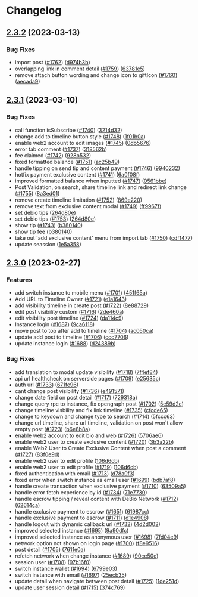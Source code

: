 # Changelog

## [2.3.2](https://github.com/myriadsocial/myriad-web/compare/2.3.1...2.3.2) (2023-03-13)


### Bug Fixes

* import post ([#1762](https://github.com/myriadsocial/myriad-web/issues/1762)) ([d974b3b](https://github.com/myriadsocial/myriad-web/commit/d974b3baeaa5c6d92c9a57a906fac2a28cb40c19))
* overlapping link in comment detail ([#1759](https://github.com/myriadsocial/myriad-web/issues/1759)) ([63781e5](https://github.com/myriadsocial/myriad-web/commit/63781e5c4418e748608dc49689ff2aa4c659c7c9))
* remove attach button wording and change icon to giftIcon ([#1760](https://github.com/myriadsocial/myriad-web/issues/1760)) ([aecada9](https://github.com/myriadsocial/myriad-web/commit/aecada9769bd5f5c1f94c314b8a1bf1616faacdc))

## [2.3.1](https://github.com/myriadsocial/myriad-web/compare/2.3.0...2.3.1) (2023-03-10)


### Bug Fixes

* call function isSubscribe ([#1740](https://github.com/myriadsocial/myriad-web/issues/1740)) ([3214d32](https://github.com/myriadsocial/myriad-web/commit/3214d32a11a59e0ae670119c29895e544ccf7cb1))
* change add to timeline button style ([#1748](https://github.com/myriadsocial/myriad-web/issues/1748)) ([1f01b0a](https://github.com/myriadsocial/myriad-web/commit/1f01b0ae047bd0256117cbbe136bc3990fd479e9))
* enable web2 account to edit images ([#1745](https://github.com/myriadsocial/myriad-web/issues/1745)) ([0db5676](https://github.com/myriadsocial/myriad-web/commit/0db56760b807e87eab718eb61781fc1a4a6cdd58))
* error tab comment ([#1737](https://github.com/myriadsocial/myriad-web/issues/1737)) ([318562b](https://github.com/myriadsocial/myriad-web/commit/318562b8de9977ae6b4126e98700e26784e97d5b))
* fee claimed ([#1742](https://github.com/myriadsocial/myriad-web/issues/1742)) ([928b532](https://github.com/myriadsocial/myriad-web/commit/928b5325ab1525a5862ed49fb5429e16bbc6fdfa))
* fixed formatted balance ([#1751](https://github.com/myriadsocial/myriad-web/issues/1751)) ([ac25b49](https://github.com/myriadsocial/myriad-web/commit/ac25b4938a238dad60fbf2af4352880e323ad24d))
* handle tipping on send tip and content payment ([#1746](https://github.com/myriadsocial/myriad-web/issues/1746)) ([9940232](https://github.com/myriadsocial/myriad-web/commit/994023213b7ad95b81fd3c84df4ec16c39fe6df8))
* hotfix payment exclusive content ([#1741](https://github.com/myriadsocial/myriad-web/issues/1741)) ([6a0f08f](https://github.com/myriadsocial/myriad-web/commit/6a0f08f2a25d82772510aa64916375980e8573bb))
* improved formatted balance when inputted ([#1747](https://github.com/myriadsocial/myriad-web/issues/1747)) ([0561bbe](https://github.com/myriadsocial/myriad-web/commit/0561bbe64191d6b8679816142a141fc48239ac40))
* Post Validation, on search, share timeline link and redirect link change ([#1755](https://github.com/myriadsocial/myriad-web/issues/1755)) ([8a3ed01](https://github.com/myriadsocial/myriad-web/commit/8a3ed018639e6321569c3a8943449fd118084993))
* remove create timeline limitation ([#1752](https://github.com/myriadsocial/myriad-web/issues/1752)) ([869e220](https://github.com/myriadsocial/myriad-web/commit/869e2207c05f666f4370d2d5ce7c69ba359e57f4))
* remove text from exclusive content modal ([#1749](https://github.com/myriadsocial/myriad-web/issues/1749)) ([ff9967f](https://github.com/myriadsocial/myriad-web/commit/ff9967f78b0219d970256da9998f8548359ef5c5))
* set debio tips ([264d80e](https://github.com/myriadsocial/myriad-web/commit/264d80e515e069569fa7e9afd3e0939668e2f224))
* set debio tips ([#1753](https://github.com/myriadsocial/myriad-web/issues/1753)) ([264d80e](https://github.com/myriadsocial/myriad-web/commit/264d80e515e069569fa7e9afd3e0939668e2f224))
* show tip ([#1743](https://github.com/myriadsocial/myriad-web/issues/1743)) ([b380140](https://github.com/myriadsocial/myriad-web/commit/b3801407d4a8bea584adc05ff0ca7f8d7fd915d2))
* show tip fee ([b380140](https://github.com/myriadsocial/myriad-web/commit/b3801407d4a8bea584adc05ff0ca7f8d7fd915d2))
* take out 'add exclusive content' menu from import tab ([#1750](https://github.com/myriadsocial/myriad-web/issues/1750)) ([cdf1477](https://github.com/myriadsocial/myriad-web/commit/cdf1477712aab87c5257937ed3ce5ee8fe4abfe5))
* update seassion ([1e5a358](https://github.com/myriadsocial/myriad-web/commit/1e5a35884a4005d895c211639b3a102b14169a97))

## [2.3.0](https://github.com/myriadsocial/myriad-web/compare/2.2.9...2.3.0) (2023-02-27)


### Features

* add switch instance to mobile menu ([#1701](https://github.com/myriadsocial/myriad-web/issues/1701)) ([451f65a](https://github.com/myriadsocial/myriad-web/commit/451f65a0eeb47913005e6b47c1744a259be44356))
* Add URL to Timeline Owner ([#1721](https://github.com/myriadsocial/myriad-web/issues/1721)) ([e1a1643](https://github.com/myriadsocial/myriad-web/commit/e1a16433501b0417900c3f62e1ee62c3640b4d70))
* add visibility timeline in create post ([#1722](https://github.com/myriadsocial/myriad-web/issues/1722)) ([8e88729](https://github.com/myriadsocial/myriad-web/commit/8e8872953ace57c3a9a2f54368eba89882749959))
* edit post visibility custom ([#1716](https://github.com/myriadsocial/myriad-web/issues/1716)) ([2de460a](https://github.com/myriadsocial/myriad-web/commit/2de460afbf951d972a59064e64051239decd95d9))
* edit visibility post timeline ([#1724](https://github.com/myriadsocial/myriad-web/issues/1724)) ([da114c9](https://github.com/myriadsocial/myriad-web/commit/da114c97954a76d80d35bfbcebff8d0b7f74e952))
* Instance login ([#1687](https://github.com/myriadsocial/myriad-web/issues/1687)) ([9ca6118](https://github.com/myriadsocial/myriad-web/commit/9ca611885d4004a5055c3b7b385eba748dcc8e14))
* move post to top after add to timeline ([#1704](https://github.com/myriadsocial/myriad-web/issues/1704)) ([ac050ca](https://github.com/myriadsocial/myriad-web/commit/ac050cacdf78192dc973339f7b27ea956210c439))
* update add post to timeline ([#1706](https://github.com/myriadsocial/myriad-web/issues/1706)) ([ccc7706](https://github.com/myriadsocial/myriad-web/commit/ccc770627682d6ea300c2592d32b03e1fb23c805))
* update instance login ([#1688](https://github.com/myriadsocial/myriad-web/issues/1688)) ([d24389b](https://github.com/myriadsocial/myriad-web/commit/d24389b0b8fccae7217f804ff0d3c225d61b4b57))


### Bug Fixes

* add translation to modal update visibility ([#1718](https://github.com/myriadsocial/myriad-web/issues/1718)) ([7f4ef84](https://github.com/myriadsocial/myriad-web/commit/7f4ef846ee67dc2958413939b8d5d0ae48d46d9e))
* api url healthcheck on serverside pages ([#1709](https://github.com/myriadsocial/myriad-web/issues/1709)) ([e25635c](https://github.com/myriadsocial/myriad-web/commit/e25635c5bcc67224b3c1d24efa297838f75cf64b))
* auth url ([#1733](https://github.com/myriadsocial/myriad-web/issues/1733)) ([671fe96](https://github.com/myriadsocial/myriad-web/commit/671fe96a2435a90f2baeade22f46a1b58badc803))
* cant change post visibility ([#1736](https://github.com/myriadsocial/myriad-web/issues/1736)) ([e491571](https://github.com/myriadsocial/myriad-web/commit/e4915718f3387c31dea2015851e2b11e69d9aee0))
* change date field on post detail ([#1717](https://github.com/myriadsocial/myriad-web/issues/1717)) ([729318a](https://github.com/myriadsocial/myriad-web/commit/729318ae60a09f06949521fb3773c75a83c6a79b))
* change query rpc to instance, fix opengraph post ([#1702](https://github.com/myriadsocial/myriad-web/issues/1702)) ([5e59d2c](https://github.com/myriadsocial/myriad-web/commit/5e59d2ca73cacedb52816767e8393a262eea749b))
* change timeline visbility and fix link timeline ([#1735](https://github.com/myriadsocial/myriad-web/issues/1735)) ([cfcde65](https://github.com/myriadsocial/myriad-web/commit/cfcde651b5b92461a43935cd4ccdb19cdc45801a))
* change to keydown and change type to search ([#1714](https://github.com/myriadsocial/myriad-web/issues/1714)) ([5fccc63](https://github.com/myriadsocial/myriad-web/commit/5fccc63ca8852b5fadef77ddc5de951990c321b7))
* change url timeline, share url timeline, validation on post won't allow empty post ([#1723](https://github.com/myriadsocial/myriad-web/issues/1723)) ([b6e8b8a](https://github.com/myriadsocial/myriad-web/commit/b6e8b8a1e797414583f5b7c69462eaa9bf5075d9))
* enable web2 account to edit bio and web ([#1726](https://github.com/myriadsocial/myriad-web/issues/1726)) ([5706ae6](https://github.com/myriadsocial/myriad-web/commit/5706ae613c0449abb1b0e6c0b395d8bd60a56457))
* enable web2 user to create exclusive content ([#1720](https://github.com/myriadsocial/myriad-web/issues/1720)) ([3b3a22b](https://github.com/myriadsocial/myriad-web/commit/3b3a22b50ac34cb12426a25e9363fc4f2bba600f))
* enable Web2 User to Create Exclusive Content when post a comment ([#1727](https://github.com/myriadsocial/myriad-web/issues/1727)) ([83f0e9d](https://github.com/myriadsocial/myriad-web/commit/83f0e9da92f6d9fa8b6428f53bc6cee82596aa3c))
* enable web2 user to edit profile ([106d6cb](https://github.com/myriadsocial/myriad-web/commit/106d6cbde3fa00d3ede471e211d6492170f8a51e))
* enable web2 user to edit profile ([#1719](https://github.com/myriadsocial/myriad-web/issues/1719)) ([106d6cb](https://github.com/myriadsocial/myriad-web/commit/106d6cbde3fa00d3ede471e211d6492170f8a51e))
* fixed authentication with email ([#1713](https://github.com/myriadsocial/myriad-web/issues/1713)) ([d78a0f3](https://github.com/myriadsocial/myriad-web/commit/d78a0f3c64e01deb2e4277592754f00002d6520b))
* fixed error when switch instance as email user ([#1699](https://github.com/myriadsocial/myriad-web/issues/1699)) ([bdb7af8](https://github.com/myriadsocial/myriad-web/commit/bdb7af8e5f1d868c252a283cdc49909486dba16c))
* handle create transaction when exclusive payment ([#1710](https://github.com/myriadsocial/myriad-web/issues/1710)) ([63509a5](https://github.com/myriadsocial/myriad-web/commit/63509a5540e289eda94993e1a5e6ad66c8b03c4c))
* handle error fetch experience by id ([#1734](https://github.com/myriadsocial/myriad-web/issues/1734)) ([71e7730](https://github.com/myriadsocial/myriad-web/commit/71e7730aa7db8d1202bf3080f4c008b0078139d6))
* handle escrow tipping / reveal content with DeBio Network ([#1712](https://github.com/myriadsocial/myriad-web/issues/1712)) ([62614ca](https://github.com/myriadsocial/myriad-web/commit/62614caf6d7ac2539b81470cdd50c6d4af41c519))
* handle exclusive payment to escrow ([#1651](https://github.com/myriadsocial/myriad-web/issues/1651)) ([61987cc](https://github.com/myriadsocial/myriad-web/commit/61987cca9cf421f622a3db321304d41d671d560b))
* handle exclusive payment to escrow ([#1711](https://github.com/myriadsocial/myriad-web/issues/1711)) ([d1e4908](https://github.com/myriadsocial/myriad-web/commit/d1e490802c561f2aa45dd606733ab43545945134))
* handle logout with dynamic callback url ([#1732](https://github.com/myriadsocial/myriad-web/issues/1732)) ([4d2d002](https://github.com/myriadsocial/myriad-web/commit/4d2d002c9392c2811321745620fd2a4dc669b57e))
* improved selected instance ([#1695](https://github.com/myriadsocial/myriad-web/issues/1695)) ([9a90dfc](https://github.com/myriadsocial/myriad-web/commit/9a90dfc21d7443e102b876c00ba88dab3fb006a8))
* improved selected instance as anonymous user ([#1698](https://github.com/myriadsocial/myriad-web/issues/1698)) ([7fd04e9](https://github.com/myriadsocial/myriad-web/commit/7fd04e926fe9e648c03281477b6e1ef0eb026738))
* network option not shown on login page ([#1700](https://github.com/myriadsocial/myriad-web/issues/1700)) ([f8e9516](https://github.com/myriadsocial/myriad-web/commit/f8e95162904d8fd9b8d2d0c983bdeee51e5772d9))
* post detail ([#1705](https://github.com/myriadsocial/myriad-web/issues/1705)) ([7611e0a](https://github.com/myriadsocial/myriad-web/commit/7611e0a5c06a38bcb04d0b3ecdd715339a02b944))
* refetch network when change instance ([#1689](https://github.com/myriadsocial/myriad-web/issues/1689)) ([90ce50e](https://github.com/myriadsocial/myriad-web/commit/90ce50e3a8f7e933bb1cbf9068c73047ea07124b))
* session user ([#1708](https://github.com/myriadsocial/myriad-web/issues/1708)) ([97b16f0](https://github.com/myriadsocial/myriad-web/commit/97b16f04bf1a71035a133a035b6942d711ddf4a1))
* switch instance wallet ([#1694](https://github.com/myriadsocial/myriad-web/issues/1694)) ([6799e03](https://github.com/myriadsocial/myriad-web/commit/6799e038f79df1d86d0b1cac94e88dc64692d860))
* switch instance with email ([#1697](https://github.com/myriadsocial/myriad-web/issues/1697)) ([25ecb35](https://github.com/myriadsocial/myriad-web/commit/25ecb3523b01042d4ece6149d1f5e010a7fc241b))
* update detail when navigate between post detail ([#1725](https://github.com/myriadsocial/myriad-web/issues/1725)) ([1de251d](https://github.com/myriadsocial/myriad-web/commit/1de251d33e8d0cdb386f35b2fc7b523ab9bb5d7a))
* update user session detail ([#1715](https://github.com/myriadsocial/myriad-web/issues/1715)) ([374c769](https://github.com/myriadsocial/myriad-web/commit/374c769e452da6be712c7dfef80ff857152a4001))
